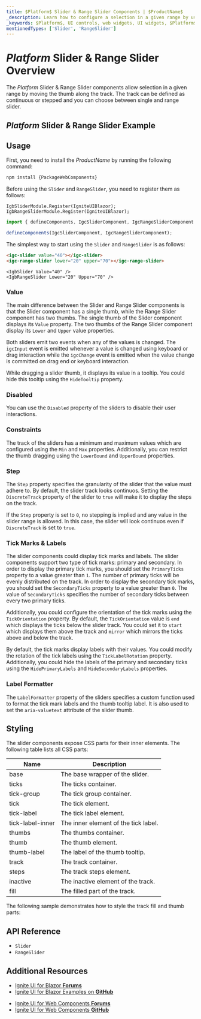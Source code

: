 ```yaml
---
title: $Platform$ Slider & Range Slider Components | $ProductName$
_description: Learn how to configure a selection in a given range by using the thumb track with $Platform$ Slider & Range Slider part of $ProductName$. Choose between single and range slider.
_keywords: $Platform$, UI controls, web widgets, UI widgets, $Platform$ Slider Components, Infragistics
mentionedTypes: ['Slider', 'RangeSlider']
---
```


# $Platform$ Slider & Range Slider Overview

The $Platform$ Slider & Range Slider components allow selection in a given range by moving the thumb along the track. The track can be defined as continuous or stepped and you can choose between single and range slider.

## $Platform$ Slider & Range Slider Example

<code-view style="height: 200px"
           data-demos-base-url="{environment:dvDemosBaseUrl}"
           iframe-src="{environment:dvDemosBaseUrl}/inputs/slider-overview"
           alt="$Platform$ Slider Example"
           github-src="inputs/slider/overview">
</code-view>

## Usage

<!-- WebComponents -->
First, you need to install the $ProductName$ by running the following command:

```cmd
npm install {PackageWebComponents}
```
<!-- end: WebComponents -->

Before using the `Slider` and `RangeSlider`, you need to register them as follows:

```razor
IgbSliderModule.Register(IgniteUIBlazor);
IgbRangeSliderModule.Register(IgniteUIBlazor);
```

```ts
import { defineComponents, IgcSliderComponent, IgcRangeSliderComponent } from "igniteui-webcomponents";

defineComponents(IgcSliderComponent, IgcRangeSliderComponent);
```

The simplest way to start using the `Slider` and `RangeSlider` is as follows:

```html
<igc-slider value="40"></igc-slider>
<igc-range-slider lower="20" upper="70"></igc-range-slider>
```

```razor
<IgbSlider Value="40" />
<IgbRangeSlider Lower="20" Upper="70" />
```

### Value

The main difference between the Slider and Range Slider components is that the Slider component has a single thumb, while the Range Slider component has two thumbs. The single thumb of the Slider component displays its `Value` property. The two thumbs of the Range Slider component display its `Lower` and `Upper` value properties.

Both sliders emit two events when any of the values is changed. The `igcInput` event is emitted whenever a value is changed using keyboard or drag interaction while the `igcChange` event is emitted when the value change is committed on drag end or keyboard interaction.

<code-view style="height: 250px"
           data-demos-base-url="{environment:dvDemosBaseUrl}"
           iframe-src="{environment:dvDemosBaseUrl}/inputs/slider-value"
           alt="$Platform$ Slider Value Example"
           github-src="inputs/slider/value">
</code-view>

While dragging a slider thumb, it displays its value in a tooltip. You could hide this tooltip using the `HideTooltip` property.

### Disabled

You can use the `Disabled` property of the sliders to disable their user interactions.

<code-view style="height: 120px"
           data-demos-base-url="{environment:dvDemosBaseUrl}"
           iframe-src="{environment:dvDemosBaseUrl}/inputs/slider-disabled"
           alt="$Platform$ Slider Disabled Example"
           github-src="inputs/slider/disabled">
</code-view>

### Constraints

The track of the sliders has a minimum and maximum values which are configured using the `Min` and `Max` properties. Additionally, you can restrict the thumb dragging using the `LowerBound` and `UpperBound` properties.

<code-view style="height: 120px"
           data-demos-base-url="{environment:dvDemosBaseUrl}"
           iframe-src="{environment:dvDemosBaseUrl}/inputs/slider-constraints"
           alt="$Platform$ Slider Constraints Example"
           github-src="inputs/slider/constraints">
</code-view>

### Step

The `Step` property specifies the granularity of the slider that the value must adhere to. By default, the slider track looks continuos. Setting the `DiscreteTrack` property of the slider to `true` will make it to display the steps on the track. 

<code-view style="height: 120px"
           data-demos-base-url="{environment:dvDemosBaseUrl}"
           iframe-src="{environment:dvDemosBaseUrl}/inputs/slider-discrete"
           alt="$Platform$ Slider Discrete Track Example"
           github-src="inputs/slider/discrete">
</code-view>

If the `Step` property is set to `0`, no stepping is implied and any value in the slider range is allowed. In this case, the slider will look continuos even if `DiscreteTrack` is set to `true`.

### Tick Marks & Labels

The slider components could display tick marks and labels. The slider components support two type of tick marks: primary and secondary. In order to display the primary tick marks, you should set the `PrimaryTicks` property to a value greater than `1`. The number of primary ticks will be evenly distributed on the track. In order to display the secondary tick marks, you should set the `SecondaryTicks` property to a value greater than `0`. The value of `SecondaryTicks` specifies the number of secondary ticks between every two primary ticks.

<code-view style="height: 150px"
           data-demos-base-url="{environment:dvDemosBaseUrl}"
           iframe-src="{environment:dvDemosBaseUrl}/inputs/slider-ticks"
           alt="$Platform$ Slider Tick Marks Example"
           github-src="inputs/slider/ticks">
</code-view>

Additionally, you could configure the orientation of the tick marks using the `TickOrientation` property. By default, the `TickOrientation` value is `end` which displays the ticks below the slider track. You could set it to `start` which displays them above the track and `mirror` which mirrors the ticks above and below the track.

By default, the tick marks display labels with their values. You could modify the rotation of the tick labels using the `TickLabelRotation` property. Additionally, you could hide the labels of the primary and secondary ticks using the `HidePrimaryLabels` and `HideSecondaryLabels` properties.

<code-view style="height: 150px"
           data-demos-base-url="{environment:dvDemosBaseUrl}"
           iframe-src="{environment:dvDemosBaseUrl}/inputs/slider-labels"
           alt="$Platform$ Slider Tick Mark Labels Example"
           github-src="inputs/slider/labels">
</code-view>

### Label Formatter

The `LabelFormatter` property of the sliders specifies a custom function used to format the tick mark labels and the thumb tooltip label. It is also used to set the `aria-valuetext` attribute of the slider thumb.

<code-view style="height: 150px"
           data-demos-base-url="{environment:dvDemosBaseUrl}"
           iframe-src="{environment:dvDemosBaseUrl}/inputs/slider-label-formatter"
           alt="$Platform$ Slider Label Formatter Example"
           github-src="inputs/slider/label-formatter">
</code-view>

## Styling

The slider components expose CSS parts for their inner elements. The following table lists all CSS parts:

|Name|Description|
|--|--|
| base | The base wrapper of the slider. |
| ticks | The ticks container. |
| tick-group | The tick group container. |
| tick | The tick element. |
| tick-label | The tick label element. |
| tick-label-inner | The inner element of the tick label. |
| thumbs | The thumbs container. |
| thumb | The thumb element. |
| thumb-label | The label of the thumb tooltip. |
| track | The track container. |
| steps | The track steps element. |
| inactive | The inactive element of the track. |
| fill | The filled part of the track. |

The following sample demonstrates how to style the track fill and thumb parts:

<code-view style="height: 120px"
           data-demos-base-url="{environment:dvDemosBaseUrl}"
           iframe-src="{environment:dvDemosBaseUrl}/inputs/slider-styling"
           alt="$Platform$ Slider Styling Example"
           github-src="inputs/slider/styling">
</code-view>

<!-- WebComponents -->

## API Reference

* `Slider`
* `RangeSlider`

<!-- end: WebComponents -->

## Additional Resources

<!-- Blazor -->

* [Ignite UI for Blazor **Forums**](https://www.infragistics.com/community/forums/f/ignite-ui-for-blazor)
* [Ignite UI for Blazor Examples on **GitHub**](https://github.com/IgniteUI/igniteui-blazor-examples)

<!-- end: Blazor -->

<!-- WebComponents -->

* [Ignite UI for Web Components **Forums**](https://www.infragistics.com/community/forums/f/ignite-ui-for-web-components)
* [Ignite UI for Web Components **GitHub**](https://github.com/IgniteUI/igniteui-webcomponents)

<!-- end: WebComponents -->
